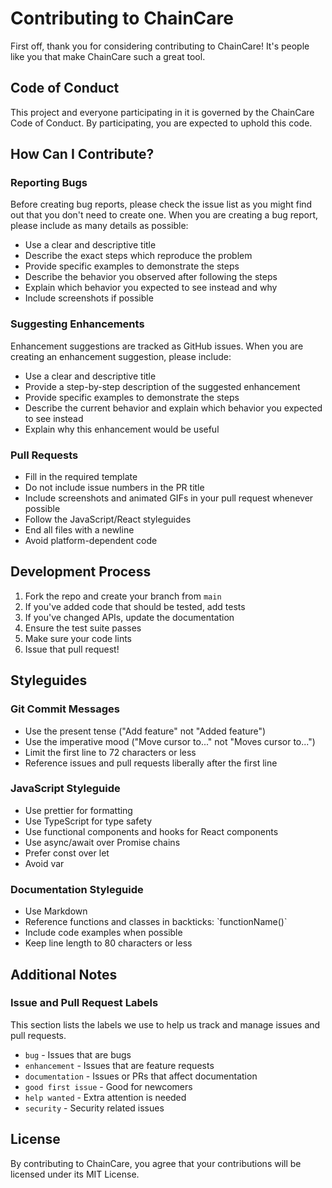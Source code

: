 # Contributing to ChainCare

First off, thank you for considering contributing to ChainCare! It's people like you that make ChainCare such a great tool.

## Code of Conduct

This project and everyone participating in it is governed by the ChainCare Code of Conduct. By participating, you are expected to uphold this code.

## How Can I Contribute?

### Reporting Bugs

Before creating bug reports, please check the issue list as you might find out that you don't need to create one. When you are creating a bug report, please include as many details as possible:

* Use a clear and descriptive title
* Describe the exact steps which reproduce the problem
* Provide specific examples to demonstrate the steps
* Describe the behavior you observed after following the steps
* Explain which behavior you expected to see instead and why
* Include screenshots if possible

### Suggesting Enhancements

Enhancement suggestions are tracked as GitHub issues. When you are creating an enhancement suggestion, please include:

* Use a clear and descriptive title
* Provide a step-by-step description of the suggested enhancement
* Provide specific examples to demonstrate the steps
* Describe the current behavior and explain which behavior you expected to see instead
* Explain why this enhancement would be useful

### Pull Requests

* Fill in the required template
* Do not include issue numbers in the PR title
* Include screenshots and animated GIFs in your pull request whenever possible
* Follow the JavaScript/React styleguides
* End all files with a newline
* Avoid platform-dependent code

## Development Process

1. Fork the repo and create your branch from `main`
2. If you've added code that should be tested, add tests
3. If you've changed APIs, update the documentation
4. Ensure the test suite passes
5. Make sure your code lints
6. Issue that pull request!

## Styleguides

### Git Commit Messages

* Use the present tense ("Add feature" not "Added feature")
* Use the imperative mood ("Move cursor to..." not "Moves cursor to...")
* Limit the first line to 72 characters or less
* Reference issues and pull requests liberally after the first line

### JavaScript Styleguide

* Use prettier for formatting
* Use TypeScript for type safety
* Use functional components and hooks for React components
* Use async/await over Promise chains
* Prefer const over let
* Avoid var

### Documentation Styleguide

* Use Markdown
* Reference functions and classes in backticks: \`functionName()\`
* Include code examples when possible
* Keep line length to 80 characters or less

## Additional Notes

### Issue and Pull Request Labels

This section lists the labels we use to help us track and manage issues and pull requests.

* `bug` - Issues that are bugs
* `enhancement` - Issues that are feature requests
* `documentation` - Issues or PRs that affect documentation
* `good first issue` - Good for newcomers
* `help wanted` - Extra attention is needed
* `security` - Security related issues

## License

By contributing to ChainCare, you agree that your contributions will be licensed under its MIT License.
